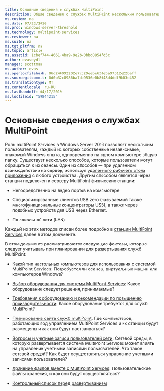 ```yaml
---
title: Основные сведения о службах MultiPoint
description: Общие сведения о службах MultiPoint нескольким пользователям возможность совместного использования системы
ms.custom: na
ms.date: 07/22/2016
ms.prod: windows-server-threshold
ms.technology: multipoint-services
ms.reviewer: na
ms.suite: na
ms.tgt_pltfrm: na
ms.topic: article
ms.assetid: 1cbef744-4661-4ba9-9e2b-0bbd8854fd5c
author: evaseydl
manager: scottman
ms.author: evas
ms.openlocfilehash: 86d240092282e7cc29eebe638e5a97312e22baff
ms.sourcegitcommit: 0d0b32c8986ba7db9536e0b8648d4ddf9b03e452
ms.translationtype: MT
ms.contentlocale: ru-RU
ms.lasthandoff: 04/17/2019
ms.locfileid: "59844215"
---
```

# <a name="introducing-multipoint-services"></a>Основные сведения о службах MultiPoint
Роль multiPoint Services в Windows Server 2016 позволяет нескольким пользователям, каждый из которых собственные независимые, знакомый Windows опыта, одновременно на одном компьютере общую папку. Существует несколько способов, которые пользователи могут обращаться к их сеансы. Один из способов — при удаленном взаимодействии на сервер, используя [удаленного рабочего стола приложения](../remote-desktop-services/clients/remote-desktop-clients.md) с любого устройства. Другим способом является через станции подключен к серверу MultiPoint физических станции:  
  
-   Непосредственно на видео портов на компьютере  
  
-   Специализированные клиентов USB zero (называемый также многофункциональные концентраторы USB), а также через подобных устройств для USB через Ethernet.  
  
-   По локальной сети (LAN)  
  
Каждый из этих методов описан более подробно в [станции MultiPoint Services](MultiPoint-services-Stations.md) далее в этом документе.  
  
В этом документе рассматриваются следующие факторы, которые следует учитывать при планировании для развертывания служб MultiPoint:  
  
-   Какой тип настольных компьютеров для использования с системой MultiPoint Services: Потребуется ли сеансы, виртуальных машин или компьютеров Windows?  
  
-   [Выбор оборудования для системы MultiPoint Services](Selecting-Hardware-for-Your-MultiPoint-services-System.md): Какое оборудование следует решения, принимаемые?  
  
-   [Требования к оборудованию и рекомендации по повышению производительности](Hardware-Requirements-and-Performance-Recommendations.md): Какое оборудование требуется для служб MultiPoint?  
  
-   [Планирование сайта служб multiPoint](MultiPoint-services-Site-Planning.md): Где компьютеров, работающих под управлением MultiPoint Services и их станции будут размещены и как они будут настраиваться?  
  
-   [Вопросы и учетные записи пользователей сети](Network-Considerations-and-User-Accounts.md): Сетевой среды, в которую развертывается система MultiPoint Services может влиять на управление учетными записями пользователей. Что такое сетевой средой? Как будет осуществляться управление учетными записями пользователей?  
  
-   [Хранение файлов вместе с MultiPoint Services](Storing-Files-with-MultiPoint-services.md): Пользовательские файлы хранения, и как они будут осуществляться?  
  
-   [Контрольный список перед развертыванием](Predeployment-Checklist.md)  
